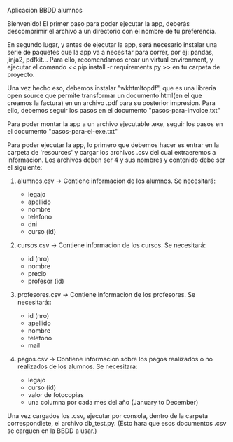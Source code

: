 Aplicacion BBDD alumnos

Bienvenido!
El primer paso para poder ejecutar la app, deberás descomprimir el archivo a un directorio con el nombre de tu preferencia.

En segundo lugar, y antes de ejecutar la app, será necesario instalar una serie de paquetes que la app va a necesitar para correr, por ej: pandas, jinja2, pdfkit... Para ello, recomendamos crear un virtual environment, y ejecutar el comando  << pip install -r requirements.py >> en tu carpeta de proyecto.

Una vez hecho eso, debemos instalar "wkhtmltopdf", que es una libreria open source que permite transformar un documento html(en el que creamos la factura) en un archivo .pdf para su posterior impresion. Para ello, debemos seguir los pasos en el documento "pasos-para-invoice.txt"

Para poder montar la app a un archivo ejecutable .exe, seguir los pasos en el documento  "pasos-para-el-exe.txt"

Para poder ejecutar la app, lo primero que debemos hacer es entrar en la carpeta de 'resources' y cargar los archivos .csv del cual extraeremos a informacion.
Los archivos deben ser 4 y sus nombres y contenido debe ser el siguiente:

1. alumnos.csv -> Contiene informacion de los alumnos. Se necesitará:
    - legajo
    - apellido
    - nombre 
    - telefono
    - dni
    - curso (id)

2. cursos.csv -> Contiene informacion de los cursos. Se necesitará:
    - id (nro)
    - nombre
    - precio 
    - profesor (id)

3. profesores.csv -> Contiene informacion de los profesores. Se necesitará::
    - id (nro)
    - apellido
    - nombre
    - telefono
    - mail

4. pagos.csv -> Contiene informacion sobre los pagos realizados o no realizados de los alumnos. Se necesitara:
    - legajo
    - curso (id)
    - valor de fotocopias
    - una columna por cada mes del año (January to December)

Una vez cargados los .csv, ejecutar por consola, dentro de la carpeta correspondiete, el archivo db_test.py. (Esto hara que esos documentos .csv se carguen en la BBDD a usar.)

